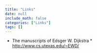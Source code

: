 ```yaml
---
title: "Links"
date: null
include_math: false
categories: ["Links"]
tags: []
---
```


* The manuscripts of Edsger W. Dijkstra * http://www.cs.utexas.edu/~EWD/
